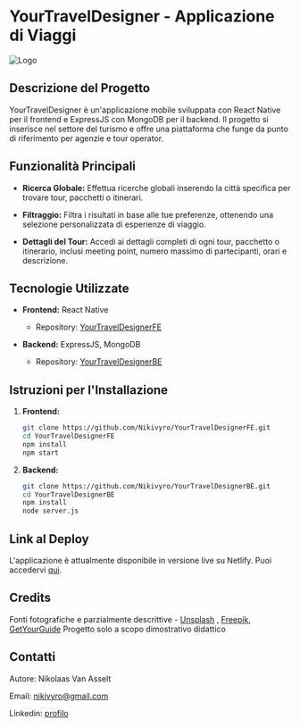# YourTravelDesigner - Applicazione di Viaggi

![Logo](https://extraordinary-crisp-89cbee.netlify.app/static/media/logo.a459f4ca6dacfbb2478883c30339f679.svg)

## Descrizione del Progetto

YourTravelDesigner è un'applicazione mobile sviluppata con React Native per il frontend e ExpressJS con MongoDB per il backend. Il progetto si inserisce nel settore del turismo e offre una piattaforma che funge da punto di riferimento per agenzie e tour operator.

## Funzionalità Principali

- **Ricerca Globale:** Effettua ricerche globali inserendo la città specifica per trovare tour, pacchetti o itinerari.

- **Filtraggio:** Filtra i risultati in base alle tue preferenze, ottenendo una selezione personalizzata di esperienze di viaggio.

- **Dettagli del Tour:** Accedi ai dettagli completi di ogni tour, pacchetto o itinerario, inclusi meeting point, numero massimo di partecipanti, orari e descrizione.

## Tecnologie Utilizzate

- **Frontend:** React Native
  - Repository: [YourTravelDesignerFE](https://github.com/Nikivyro/YourTravelDesignerFE)

- **Backend:** ExpressJS, MongoDB
  - Repository: [YourTravelDesignerBE](https://github.com/Nikivyro/YourTravelDesignerBE)

## Istruzioni per l'Installazione

1. **Frontend:**
    ```bash
    git clone https://github.com/Nikivyro/YourTravelDesignerFE.git
    cd YourTravelDesignerFE
    npm install
    npm start
    ```

2. **Backend:**
    ```bash
    git clone https://github.com/Nikivyro/YourTravelDesignerBE.git
    cd YourTravelDesignerBE
    npm install
    node server.js
    ```

## Link al Deploy
L'applicazione è attualmente disponibile in versione live su Netlify. Puoi accedervi [qui](https://extraordinary-crisp-89cbee.netlify.app/).

## Credits
Fonti fotografiche e parzialmente descrittive - [Unsplash](https://unsplash.com/it) , [Freepik](http://freepik.com/), [GetYourGuide](https://www.getyourguide.it/) 
Progetto solo a scopo dimostrativo didattico

## Contatti
Autore: Nikolaas Van Asselt

Email: nikivyro@gmail.com

Linkedin: [profilo](https://www.linkedin.com/in/nikolaas-van-asselt-526b4719b/)

